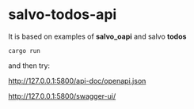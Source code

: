 # salvo-todos-api

It is based on examples of **salvo_oapi** and salvo **todos**

```
cargo run
```

and then try:

http://127.0.0.1:5800/api-doc/openapi.json

http://127.0.0.1:5800/swagger-ui/
